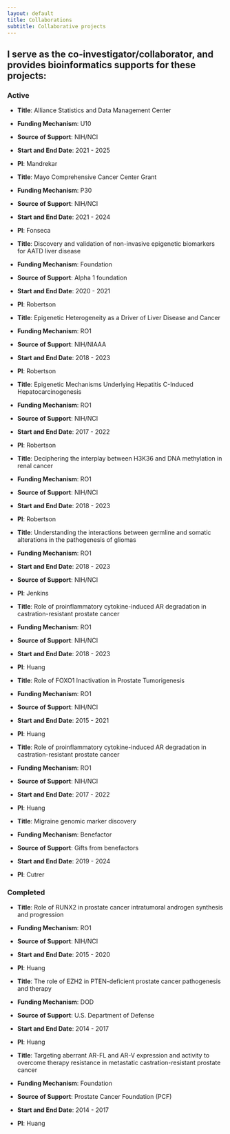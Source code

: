 ```yaml
---
layout: default
title: Collaborations
subtitle: Collaborative projects
---
```


## I serve as the co-investigator/collaborator, and provides bioinformatics supports for these projects:

### Active

- **Title**: Alliance Statistics and Data Management Center
- **Funding Mechanism**: U10
- **Source of Support**: NIH/NCI
- **Start and End Date**: 2021 - 2025
- **PI**: Mandrekar

- **Title**: Mayo Comprehensive Cancer Center Grant
- **Funding Mechanism**: P30
- **Source of Support**: NIH/NCI
- **Start and End Date**: 2021 - 2024
- **PI**: Fonseca

- **Title**: Discovery and validation of non-invasive epigenetic biomarkers for AATD liver disease
- **Funding Mechanism**: Foundation
- **Source of Support**: Alpha 1 foundation
- **Start and End Date**: 2020 - 2021
- **PI**: Robertson

- **Title**: Epigenetic Heterogeneity as a Driver of Liver Disease and Cancer
- **Funding Mechanism**: RO1
- **Source of Support**: NIH/NIAAA
- **Start and End Date**: 2018 - 2023
- **PI**: Robertson

- **Title**: Epigenetic Mechanisms Underlying Hepatitis C-Induced Hepatocarcinogenesis
- **Funding Mechanism**: RO1
- **Source of Support**: NIH/NCI
- **Start and End Date**: 2017 - 2022
- **PI**: Robertson

- **Title**: Deciphering the interplay between H3K36 and DNA methylation in renal cancer
- **Funding Mechanism**: RO1
- **Source of Support**: NIH/NCI
- **Start and End Date**: 2018 - 2023
- **PI**: Robertson

- **Title**: Understanding the interactions between germline and somatic alterations in the pathogenesis of gliomas
- **Funding Mechanism**: RO1
- **Start and End Date**: 2018 - 2023
- **Source of Support**: NIH/NCI
- **PI**: Jenkins

- **Title**: Role of proinflammatory cytokine-induced AR degradation in castration-resistant prostate cancer
- **Funding Mechanism**: RO1
- **Source of Support**: NIH/NCI
- **Start and End Date**: 2018 - 2023
- **PI**: Huang

- **Title**: Role of FOXO1 Inactivation in Prostate Tumorigenesis
- **Funding Mechanism**: RO1
- **Source of Support**: NIH/NCI
- **Start and End Date**: 2015 - 2021
- **PI**: Huang

- **Title**: Role of proinflammatory cytokine-induced AR degradation in castration-resistant prostate cancer
- **Funding Mechanism**: RO1
- **Source of Support**: NIH/NCI
- **Start and End Date**: 2017 - 2022
- **PI**: Huang

- **Title**: Migraine genomic marker discovery
- **Funding Mechanism**: Benefactor
- **Source of Support**:  Gifts from benefactors
- **Start and End Date**: 2019 - 2024
- **PI**: Cutrer

### Completed

- **Title**: Role of RUNX2 in prostate cancer intratumoral androgen synthesis and progression
- **Funding Mechanism**: RO1
- **Source of Support**: NIH/NCI
- **Start and End Date**: 2015 - 2020
- **PI**: Huang

- **Title**: The role of EZH2 in PTEN-deficient prostate cancer pathogenesis and therapy
- **Funding Mechanism**: DOD
- **Source of Support**: U.S. Department of Defense
- **Start and End Date**: 2014 - 2017
- **PI**: Huang

- **Title**: Targeting aberrant AR-FL and AR-V expression and activity to overcome therapy resistance in metastatic castration-resistant prostate cancer
- **Funding Mechanism**: Foundation
- **Source of Support**: Prostate Cancer Foundation (PCF)
- **Start and End Date**: 2014 - 2017
- **PI**: Huang




